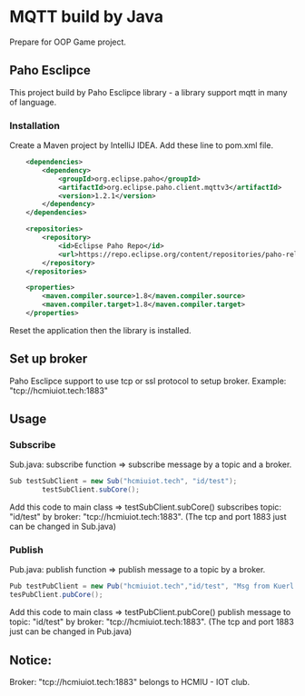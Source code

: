 # MQTT build by Java
Prepare for OOP Game project.
## Paho Esclipce
This project build by Paho Esclipce library - a library support mqtt in many of language.
### Installation
Create a Maven project by IntelliJ IDEA. Add these line to pom.xml file.
```xml
    <dependencies>
        <dependency>
            <groupId>org.eclipse.paho</groupId>
            <artifactId>org.eclipse.paho.client.mqttv3</artifactId>
            <version>1.2.1</version>
        </dependency>
    </dependencies>

    <repositories>
        <repository>
            <id>Eclipse Paho Repo</id>
            <url>https://repo.eclipse.org/content/repositories/paho-releases/</url>
        </repository>
    </repositories>

    <properties>
        <maven.compiler.source>1.8</maven.compiler.source>
        <maven.compiler.target>1.8</maven.compiler.target>
    </properties>
```
Reset the application then the library is installed.

## Set up broker
Paho Esclipce support to use tcp or ssl protocol to setup broker.
Example: "tcp://hcmiuiot.tech:1883"

## Usage
### Subscribe
Sub.java: subscribe function => subscribe message by a topic and a broker.
```java
Sub testSubClient = new Sub("hcmiuiot.tech", "id/test");
        testSubClient.subCore();
```
Add this code to main class => testSubClient.subCore() subscribes topic: "id/test" by broker: "tcp://hcmiuiot.tech:1883". (The tcp and port 1883 just can be changed in Sub.java)
### Publish
Pub.java: publish function => publish message to a topic by a broker.
```java
Pub testPubClient = new Pub("hcmiuiot.tech","id/test", "Msg from Kuerl!");
tesPubClient.pubCore();
```
Add this code to main class => testPubClient.pubCore() publish message to topic: "id/test" by broker: "tcp://hcmiuiot.tech:1883". (The tcp and port 1883 just can be changed in Pub.java)

## Notice:
Broker: "tcp://hcmiuiot.tech:1883" belongs to HCMIU - IOT club.
